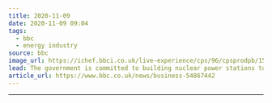 ```yaml
---
title: 2020-11-09
date: 2020-11-09 09:04
tags: 
  - bbc
  - energy industry
source: bbc
image_url: https://ichef.bbci.co.uk/live-experience/cps/96/cpsprodpb/15C6D/production/_112979198_simonjack.jpg
lead: The government is committed to building nuclear power stations to decarbonise the UK's electricity.
article_url: https://www.bbc.co.uk/news/business-54867442
---
```


---

